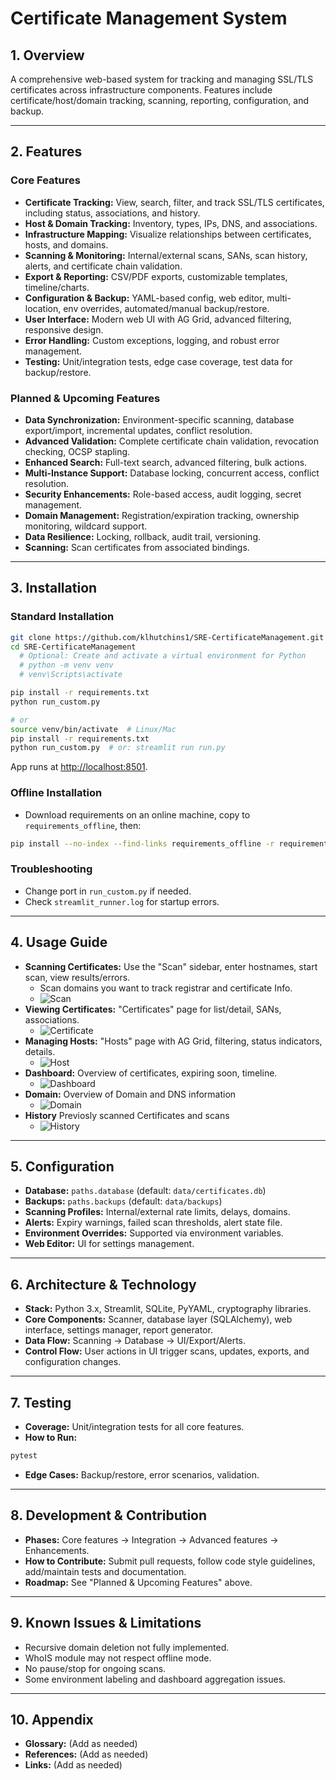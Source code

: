 # Certificate Management System

## 1. Overview

A comprehensive web-based system for tracking and managing SSL/TLS certificates across infrastructure components. Features include certificate/host/domain tracking, scanning, reporting, configuration, and backup.

---

## 2. Features

### Core Features

- **Certificate Tracking:** View, search, filter, and track SSL/TLS certificates, including status, associations, and history.
- **Host & Domain Tracking:** Inventory, types, IPs, DNS, and associations.
- **Infrastructure Mapping:** Visualize relationships between certificates, hosts, and domains.
- **Scanning & Monitoring:** Internal/external scans, SANs, scan history, alerts, and certificate chain validation.
- **Export & Reporting:** CSV/PDF exports, customizable templates, timeline/charts.
- **Configuration & Backup:** YAML-based config, web editor, multi-location, env overrides, automated/manual backup/restore.
- **User Interface:** Modern web UI with AG Grid, advanced filtering, responsive design.
- **Error Handling:** Custom exceptions, logging, and robust error management.
- **Testing:** Unit/integration tests, edge case coverage, test data for backup/restore.

### Planned & Upcoming Features

- **Data Synchronization:** Environment-specific scanning, database export/import, incremental updates, conflict resolution.
- **Advanced Validation:** Complete certificate chain validation, revocation checking, OCSP stapling.
- **Enhanced Search:** Full-text search, advanced filtering, bulk actions.
- **Multi-Instance Support:** Database locking, concurrent access, conflict resolution.
- **Security Enhancements:** Role-based access, audit logging, secret management.
- **Domain Management:** Registration/expiration tracking, ownership monitoring, wildcard support.
- **Data Resilience:** Locking, rollback, audit trail, versioning.
- **Scanning:** Scan certificates from associated bindings.

---

## 3. Installation

### Standard Installation

```bash
git clone https://github.com/klhutchins1/SRE-CertificateManagement.git
cd SRE-CertificateManagement
  # Optional: Create and activate a virtual environment for Python
  # python -m venv venv
  # venv\Scripts\activate

pip install -r requirements.txt
python run_custom.py

# or
source venv/bin/activate  # Linux/Mac
pip install -r requirements.txt
python run_custom.py  # or: streamlit run run.py
```

App runs at <http://localhost:8501>.

### Offline Installation

- Download requirements on an online machine, copy to `requirements_offline`, then:

```bash
pip install --no-index --find-links requirements_offline -r requirements.txt
```

### Troubleshooting

- Change port in `run_custom.py` if needed.
- Check `streamlit_runner.log` for startup errors.

---

## 4. Usage Guide

- **Scanning Certificates:** Use the "Scan" sidebar, enter hostnames, start scan, view results/errors.
  - Scan domains you want to track registrar and certificate Info.
  - ![Scan](https://github.com/klhutchins1/SRE-CertificateManagement/images/Screenshot-Scanner.png "Scan")
- **Viewing Certificates:** "Certificates" page for list/detail, SANs, associations.
  - ![Certificate](https://github.com/klhutchins1/SRE-CertificateManagement/images/Screenshot-Certificate.png "Certificate")
- **Managing Hosts:** "Hosts" page with AG Grid, filtering, status indicators, details.
  - ![Host](https://github.com/klhutchins1/SRE-CertificateManagement/images/Screenshot-Host.png "Host")
- **Dashboard:** Overview of certificates, expiring soon, timeline.
  - ![Dashboard](https://github.com/klhutchins1/SRE-CertificateManagement/images/Screenshot-Dashboard.png "Dashboard")
- **Domain:** Overview of Domain and DNS information
  - ![Domain](https://github.com/klhutchins1/SRE-CertificateManagement/images/Screenshot-Domain.png "Domain")
- **History** Previosly scanned Certificates and scans
  - ![History](https://github.com/klhutchins1/SRE-CertificateManagement/images/Screenshot-History.png "History")
  
---

## 5. Configuration

- **Database:** `paths.database` (default: `data/certificates.db`)
- **Backups:** `paths.backups` (default: `data/backups`)
- **Scanning Profiles:** Internal/external rate limits, delays, domains.
- **Alerts:** Expiry warnings, failed scan thresholds, alert state file.
- **Environment Overrides:** Supported via environment variables.
- **Web Editor:** UI for settings management.

---

## 6. Architecture & Technology

- **Stack:** Python 3.x, Streamlit, SQLite, PyYAML, cryptography libraries.
- **Core Components:** Scanner, database layer (SQLAlchemy), web interface, settings manager, report generator.
- **Data Flow:** Scanning → Database → UI/Export/Alerts.
- **Control Flow:** User actions in UI trigger scans, updates, exports, and configuration changes.

---

## 7. Testing

- **Coverage:** Unit/integration tests for all core features.
- **How to Run:**

```bash
pytest
```

- **Edge Cases:** Backup/restore, error scenarios, validation.

---

## 8. Development & Contribution

- **Phases:** Core features → Integration → Advanced features → Enhancements.
- **How to Contribute:** Submit pull requests, follow code style guidelines, add/maintain tests and documentation.
- **Roadmap:** See "Planned & Upcoming Features" above.

---

## 9. Known Issues & Limitations

- Recursive domain deletion not fully implemented.
- WhoIS module may not respect offline mode.
- No pause/stop for ongoing scans.
- Some environment labeling and dashboard aggregation issues.

---

## 10. Appendix

- **Glossary:** (Add as needed)
- **References:** (Add as needed)
- **Links:** (Add as needed)
  